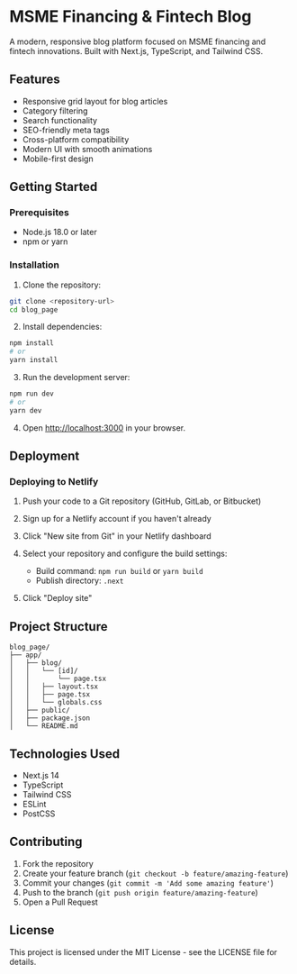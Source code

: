 # MSME Financing & Fintech Blog

A modern, responsive blog platform focused on MSME financing and fintech innovations. Built with Next.js, TypeScript, and Tailwind CSS.

## Features

- Responsive grid layout for blog articles
- Category filtering
- Search functionality
- SEO-friendly meta tags
- Cross-platform compatibility
- Modern UI with smooth animations
- Mobile-first design

## Getting Started

### Prerequisites

- Node.js 18.0 or later
- npm or yarn

### Installation

1. Clone the repository:
```bash
git clone <repository-url>
cd blog_page
```

2. Install dependencies:
```bash
npm install
# or
yarn install
```

3. Run the development server:
```bash
npm run dev
# or
yarn dev
```

4. Open [http://localhost:3000](http://localhost:3000) in your browser.

## Deployment

### Deploying to Netlify

1. Push your code to a Git repository (GitHub, GitLab, or Bitbucket)

2. Sign up for a Netlify account if you haven't already

3. Click "New site from Git" in your Netlify dashboard

4. Select your repository and configure the build settings:
   - Build command: `npm run build` or `yarn build`
   - Publish directory: `.next`

5. Click "Deploy site"

## Project Structure

```
blog_page/
├── app/
│   ├── blog/
│   │   └── [id]/
│   │       └── page.tsx
│   │   ├── layout.tsx
│   │   ├── page.tsx
│   │   └── globals.css
│   ├── public/
│   ├── package.json
│   └── README.md
```

## Technologies Used

- Next.js 14
- TypeScript
- Tailwind CSS
- ESLint
- PostCSS

## Contributing

1. Fork the repository
2. Create your feature branch (`git checkout -b feature/amazing-feature`)
3. Commit your changes (`git commit -m 'Add some amazing feature'`)
4. Push to the branch (`git push origin feature/amazing-feature`)
5. Open a Pull Request

## License

This project is licensed under the MIT License - see the LICENSE file for details.

